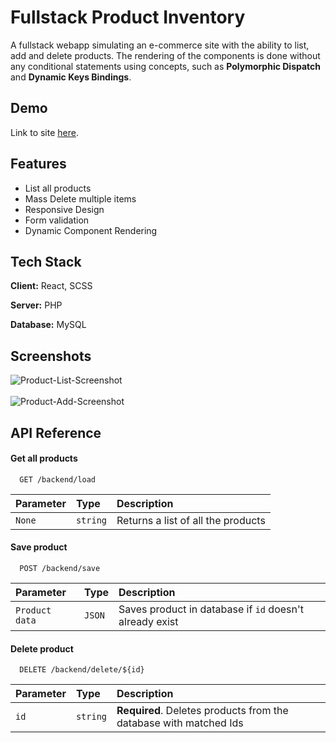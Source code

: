 
# Fullstack Product Inventory

A fullstack webapp simulating an e-commerce site with the ability to list, add and delete products. The rendering of the components is done without any conditional statements using concepts, such as **Polymorphic Dispatch** and **Dynamic Keys Bindings**.
## Demo

Link to site [here](https://fullstack-product-inventory.000webhostapp.com/).

## Features

- List all products
- Mass Delete multiple items
- Responsive Design
- Form validation
- Dynamic Component Rendering


## Tech Stack

**Client:** React, SCSS

**Server:** PHP

**Database:** MySQL

## Screenshots

![Product-List-Screenshot](https://user-images.githubusercontent.com/108615200/210180839-788ed184-d367-4d1c-a359-e6e082c5998c.png)<br /><br />
![Product-Add-Screenshot](https://user-images.githubusercontent.com/108615200/210180847-7c02248a-5c6a-4bb9-844c-25de4b9147f2.png)



## API Reference

#### Get all products

```
  GET /backend/load
```

| Parameter | Type     | Description                        |
| :-------- | :------- | :----------------------------------|
| `None`    | `string` | Returns a list of all the products |

#### Save product

```
  POST /backend/save
```

| Parameter | Type     | Description                       |
| :-------- | :------- | :-------------------------------- |
| `Product data`| `JSON` | Saves product in database if `id` doesn't already exist  |


#### Delete product

```
  DELETE /backend/delete/${id}
```

| Parameter | Type     | Description                       |
| :-------- | :------- | :-------------------------------- |
| `id`      | `string` | **Required**. Deletes products from the database with matched Ids |

